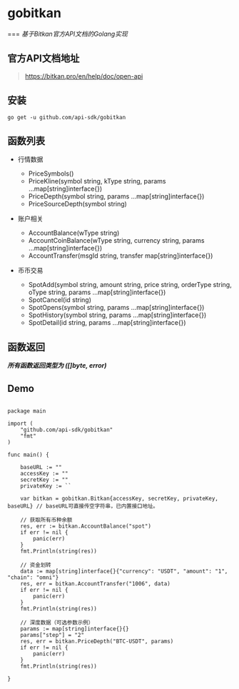 # gobitkan
===
*基于Bitkan官方API文档的Golang实现*

## 官方API文档地址
> https://bitkan.pro/en/help/doc/open-api

## 安装
```shell script
go get -u github.com/api-sdk/gobitkan
```


## 函数列表

* 行情数据
    * PriceSymbols()
    * PriceKline(symbol string, kType string, params ...map[string]interface{})
    * PriceDepth(symbol string, params ...map[string]interface{})
    * PriceSourceDepth(symbol string)
    
* 账户相关
    * AccountBalance(wType string)
    * AccountCoinBalance(wType string, currency string, params ...map[string]interface{})
    * AccountTransfer(msgId string, transfer map[string]interface{})
    
* 币币交易
    * SpotAdd(symbol string, amount string, price string, orderType string, oType string, params ...map[string]interface{})
    * SpotCancel(id string)
    * SpotOpens(symbol string, params ...map[string]interface{})
    * SpotHistory(symbol string, params ...map[string]interface{})
    * SpotDetail(id string, params ...map[string]interface{})
    
## 函数返回
***所有函数返回类型为 ([]byte, error)***

## Demo
```golang

package main

import (
	"github.com/api-sdk/gobitkan"
	"fmt"
)

func main() {

	baseURL := ""
	accessKey := ""
	secretKey := ""
	privateKey := ``

	var bitkan = gobitkan.Bitkan{accessKey, secretKey, privateKey, baseURL} // baseURL可直接传空字符串，已内置接口地址。

	// 获取所有币种余额
	res, err := bitkan.AccountBalance("spot")
	if err != nil {
		panic(err)
	}
	fmt.Println(string(res))

	// 资金划转
	data := map[string]interface{}{"currency": "USDT", "amount": "1", "chain": "omni"}
	res, err = bitkan.AccountTransfer("1006", data)
	if err != nil {
		panic(err)
	}
	fmt.Println(string(res))

	// 深度数据（可选参数示例）
	params := map[string]interface{}{}
	params["step"] = "2"
	res, err = bitkan.PriceDepth("BTC-USDT", params)
	if err != nil {
		panic(err)
	}
	fmt.Println(string(res))

}

```
